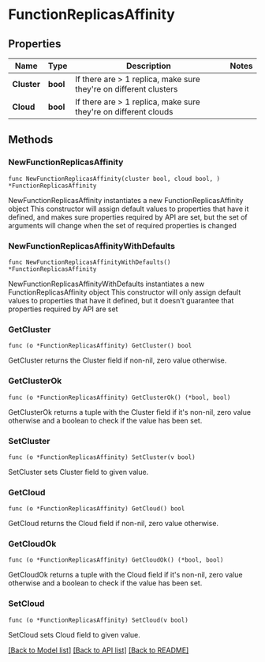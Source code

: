# FunctionReplicasAffinity

## Properties

Name | Type | Description | Notes
------------ | ------------- | ------------- | -------------
**Cluster** | **bool** | If there are &gt; 1 replica, make sure they&#39;re on different clusters | 
**Cloud** | **bool** | If there are &gt; 1 replica, make sure they&#39;re on different clouds | 

## Methods

### NewFunctionReplicasAffinity

`func NewFunctionReplicasAffinity(cluster bool, cloud bool, ) *FunctionReplicasAffinity`

NewFunctionReplicasAffinity instantiates a new FunctionReplicasAffinity object
This constructor will assign default values to properties that have it defined,
and makes sure properties required by API are set, but the set of arguments
will change when the set of required properties is changed

### NewFunctionReplicasAffinityWithDefaults

`func NewFunctionReplicasAffinityWithDefaults() *FunctionReplicasAffinity`

NewFunctionReplicasAffinityWithDefaults instantiates a new FunctionReplicasAffinity object
This constructor will only assign default values to properties that have it defined,
but it doesn't guarantee that properties required by API are set

### GetCluster

`func (o *FunctionReplicasAffinity) GetCluster() bool`

GetCluster returns the Cluster field if non-nil, zero value otherwise.

### GetClusterOk

`func (o *FunctionReplicasAffinity) GetClusterOk() (*bool, bool)`

GetClusterOk returns a tuple with the Cluster field if it's non-nil, zero value otherwise
and a boolean to check if the value has been set.

### SetCluster

`func (o *FunctionReplicasAffinity) SetCluster(v bool)`

SetCluster sets Cluster field to given value.


### GetCloud

`func (o *FunctionReplicasAffinity) GetCloud() bool`

GetCloud returns the Cloud field if non-nil, zero value otherwise.

### GetCloudOk

`func (o *FunctionReplicasAffinity) GetCloudOk() (*bool, bool)`

GetCloudOk returns a tuple with the Cloud field if it's non-nil, zero value otherwise
and a boolean to check if the value has been set.

### SetCloud

`func (o *FunctionReplicasAffinity) SetCloud(v bool)`

SetCloud sets Cloud field to given value.



[[Back to Model list]](../README.md#documentation-for-models) [[Back to API list]](../README.md#documentation-for-api-endpoints) [[Back to README]](../README.md)


